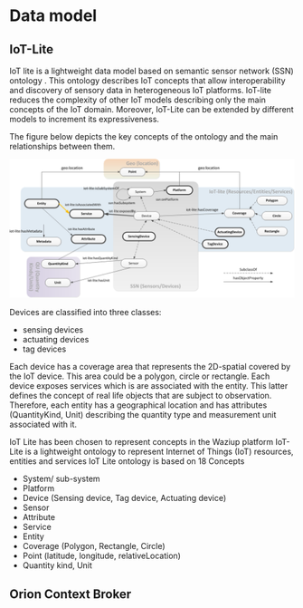 Data model
=======
IoT-Lite
-----------
IoT lite is a lightweight data model based on semantic sensor network (SSN) ontology . This ontology describes IoT concepts that allow interoperability and discovery of sensory data in heterogeneous IoT platforms. IoT-lite reduces the complexity of other IoT models describing only the main concepts of the IoT domain. Moreover, IoT-Lite can be extended by different models to increment its expressiveness.

The figure below depicts the key concepts of the ontology and the main relationships between them.

![IoTLite Description](https://github.com/diopBabacar/myImages/blob/master/IoTLiteIMG.png)
 
Devices are classified into three classes: 

* sensing devices 
* actuating devices 
* tag devices

Each device has a coverage area that represents the 2D-spatial covered by the IoT device. This area could be a polygon, circle or rectangle. Each device exposes services which is are associated with the entity. This latter defines the concept of real life objects that are subject to observation. Therefore, each entity has a geographical location and has attributes (QuantityKind, Unit) describing the quantity type and measurement unit associated with it.

IoT Lite has been chosen to represent concepts in the Waziup platform
IoT-Lite is a lightweight ontology to represent Internet of Things (IoT) resources, entities and services
IoT Lite ontology is based on 18 Concepts 
* System/ sub-system
* Platform
* Device (Sensing device, Tag device, Actuating device) 
* Sensor
* Attribute
* Service
* Entity
* Coverage (Polygon, Rectangle, Circle) 
* Point (latitude, longitude, relativeLocation)
* Quantity kind, Unit 


Orion Context Broker
-----------
